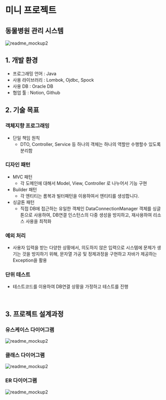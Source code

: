 # 미니 프로젝트 
## 동물병원 관리 시스템

![readme_mockup2](https://github.com/BackJiwan/animal-hospital/assets/95860566/5243cae6-4167-4a19-ad8f-cd33cdd04565)
<br>

## 1. 개발 환경
- 프로그래밍 언어 : Java 
- 사용 라이브러리 : Lombok, Ojdbc, Spock
- 사용 DB : Oracle DB 
- 협업 툴 : Notion, Github
  <br>

## 2. 기술 목표 

### 객체지향 프로그래밍

- 단일 책임 원칙 
  - DTO, Controller, Service 등 하나의 객체는 하나의 역할만 수행할수 있도록 분리함

### 디자인 패턴

- MVC 패턴 
  - 각 도메인에 대해서 Model, View, Controller 로 나누어서 기능 구현 
- Builder 패턴
  - 각 엔티티는 롬복과 빌터패턴을 이용하여서 엔티티를 생성합니다.
- 싱글톤 패턴
  - 직접 DB에 접근하는 유일한 객체인 DataConnectionManager 객체를 싱글톤으로 사용하여, DB연결 인스턴스의 다중 생성을 방지하고, 재사용하여 리소스 사용을 최적화

### 예외 처리

- 사용자 입력을 받는 다양한 상황에서, 의도하지 않은 입력으로 시스템에 문제가 생기는 것을 방지하기 위해, 문자열 가공 및 정제과정을 구현하고 자바가 제공하는 Exception을 활용

### 단위 테스트 

- 테스트코드를 이용하여 DB연결 상황을 가정하고 테스트를 진행

<br>

## 3. 프로젝트 설계과정

### 유스케이스 다이어그램
![readme_mockup2](https://github.com/BackJiwan/animal-hospital/assets/95860566/0a44d5c8-810b-4219-8aea-785497550711)
<br>
### 클래스 다이어그램
![readme_mockup2](https://github.com/BackJiwan/animal-hospital/assets/95860566/17af041d-ac0a-40ba-b2b6-c3b581520c48)
<br>
### ER 다이어그램
![readme_mockup2](https://github.com/BackJiwan/animal-hospital/assets/95860566/f601dde4-a8cb-455a-8b52-dc4e47438c28)
<br>